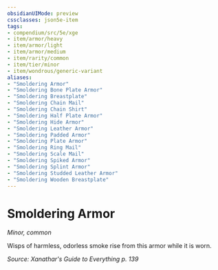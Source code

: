 ```yaml
---
obsidianUIMode: preview
cssclasses: json5e-item
tags:
- compendium/src/5e/xge
- item/armor/heavy
- item/armor/light
- item/armor/medium
- item/rarity/common
- item/tier/minor
- item/wondrous/generic-variant
aliases: 
- "Smoldering Armor"
- "Smoldering Bone Plate Armor"
- "Smoldering Breastplate"
- "Smoldering Chain Mail"
- "Smoldering Chain Shirt"
- "Smoldering Half Plate Armor"
- "Smoldering Hide Armor"
- "Smoldering Leather Armor"
- "Smoldering Padded Armor"
- "Smoldering Plate Armor"
- "Smoldering Ring Mail"
- "Smoldering Scale Mail"
- "Smoldering Spiked Armor"
- "Smoldering Splint Armor"
- "Smoldering Studded Leather Armor"
- "Smoldering Wooden Breastplate"
---
```

# Smoldering Armor
*Minor, common*  


Wisps of harmless, odorless smoke rise from this armor while it is worn.

*Source: Xanathar's Guide to Everything p. 139*
